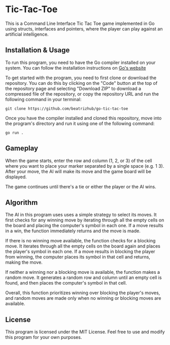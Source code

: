 # Tic-Tac-Toe
This is a Command Line Interface Tic Tac Toe game implemented in Go using structs, interfaces and pointers, where the player can play against an artificial intelligence. 

## Installation & Usage
To run this program, you need to have the Go compiler installed on your system. You can follow the installation instructions on [Go's website](https://go.dev/)

To get started with the program, you need to first clone or download the repository. You can do this by clicking on the "Code" button at the top of the repository page and selecting "Download ZIP" to download a compressed file of the repository, or copy the repository URL and run the following command in your terminal:
```
git clone https://github.com/beatrizhub/go-tic-tac-toe
```

Once you have the compiler installed and cloned this repository, move into the program's directory and run it using one of the following command:

```
go run .
```

## Gameplay
When the game starts, enter the row and column (1, 2, or 3) of the cell where you want to place your marker separated by a single space (e.g. 1 3). After your move, the AI will make its move and the game board will be displayed.

The game continues until there's a tie or either the player or the AI wins.

## Algorithm
The AI in this program uses uses a simple strategy to select its moves. It first checks for any winning move by iterating through all the empty cells on the board and placing the computer's symbol in each one. If a move results in a win, the function immediately returns and the move is made.

If there is no winning move available, the function checks for a blocking move. It iterates through all the empty cells on the board again and places the player's symbol in each one. If a move results in blocking the player from winning, the computer places its symbol in that cell and returns, making the move.

If neither a winning nor a blocking move is available, the function makes a random move. It generates a random row and column until an empty cell is found, and then places the computer's symbol in that cell.

Overall, this function prioritizes winning over blocking the player's moves, and random moves are made only when no winning or blocking moves are available.

## License
This program is licensed under the MIT License. Feel free to use and modify this program for your own purposes.